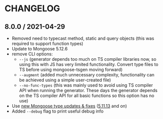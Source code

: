 # CHANGELOG

## 8.0.0 / 2021-04-29

* Removed need to typecast method, static and query objects (this was required to support function types)
* Update to Mongoose 5.12.6
* remove CLI options:
  - `--js` (generator depends too much on TS compiler libraries now, so using this with JS has very limited functionality. Convert type files to TS before using mongoose-tsgen moving forward)
  - `--augment` (added much unnecessary complexity, functionality can be achieved using a simple user-created file)
  - `--no-func-types` (this was mainly used to avoid using TS compiler API when running the generator. These days the generator depends on the TS compiler API for all basic functions so this option has no use)
* Use [new Mongoose type updates & fixes](https://github.com/Automattic/mongoose/blob/master/History.md) ([5.11.13](https://github.com/Automattic/mongoose/blob/master/History.md#51113--2021-01-20) and on)
* Added `--debug` flag to print useful debug info